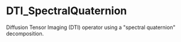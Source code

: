 DTI_SpectralQuaternion
======================

Diffusion Tensor Imaging (DTI) operator using a "spectral quaternion" decomposition.
